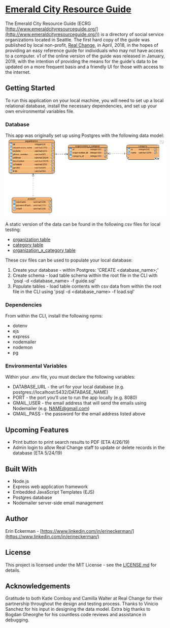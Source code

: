 # [Emerald City Resource Guide](http://www.emeraldcityresourceguide.org/)

The Emerald City Resource Guide (ECRG [http://www.emeraldcityresourceguide.org/](http://www.emeraldcityresourceguide.org/)) is a directory of social service organizations located in Seattle.  The first hard copy of the guide was published by local non-profit, [Real Change](https://www.realchangenews.org/), in April, 2018, in the hopes of providing an easy reference guide for individuals who may not have access to a computer. v1 of the online version of the guide was released in January, 2019, with the intention of providing the means for the guide's data to be updated on a more frequent basis and a friendly UI for those with access to the internet.

## Getting Started
To run this application on your local machine, you will need to set up a local relational database, install the necessary dependencies, and set up your own environmental variables file.

### Database
This app was originally set up using Postgres with the following data model:
![alt text](public/images/data_model.png "Data Model")

A static version of the data can be found in the following csv files for local testing:
- [organization table](https://github.com/eckermania/emerald-city-resource-guide/blob/master/organization.csv)
- [category table](https://github.com/eckermania/emerald-city-resource-guide/blob/master/category.csv)
- [organization_x_category table](https://github.com/eckermania/emerald-city-resource-guide/blob/master/organization_x_category.csv)

These csv files can be used to populate your local database:
1. Create your database - within Postgres: 'CREATE <database_name>;'
2. Create schema - load table schema within the root file in the CLI with 'psql -d <database_name> -f guide.sql'
3. Populate tables - load table contents with csv data from within the root file in the CLI using 'psql -d <database_name> -f load.sql'

### Dependencies
From within the CLI, install the following npms:

- dotenv
- ejs
- express
- nodemailer
- nodemon
- pg

### Environmental Variables
Within your .env file, you must declare the following variables:
- DATABASE_URL - the url for your local database (e.g. postgres://localhost:5432/DATABASE_NAME)
- PORT - the port you'll use to run the app locally (e.g. 8080)
- GMAIL_USER - the email address that will send the emails using Nodemailer (e.g. NAME@gmail.com)
- GMAIL_PASS - the password for the email address listed above

## Upcoming Features
- Print button to print search results to PDF (ETA 4/26/19)
- Admin login to allow Real Change staff to update or delete records in the database (ETA 5/24/19)

## Built With
- Node.js
- Express web application framework
- Embedded JavaScript Templates (EJS)
- Postgres database
- Nodemailer server-side email management

## Author
Erin Eckerman - [https://www.linkedin.com/in/erineckerman/](https://www.linkedin.com/in/erineckerman/)

## License
This project is licensed under the MIT License - see the [LICENSE.md](https://github.com/eckermania/emerald-city-resource-guide/blob/master/LICENSE) for details.

## Acknowledgements

Gratitude to both Katie Comboy and Camilla Walter at Real Change for their partnership throughout the design and testing process.  Thanks to Vinicio Sanchez for his input in designing the data model.  Extra big thanks to Bogdan Gheorghe for his countless code reviews and assistance in debugging.
